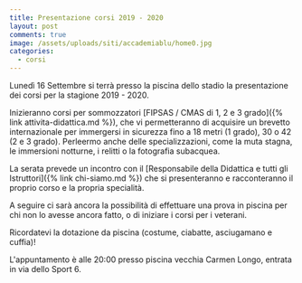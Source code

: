 ```yaml
---
title: Presentazione corsi 2019 - 2020
layout: post
comments: true
image: /assets/uploads/siti/accademiablu/home0.jpg
categories:
  - corsi
---
```


Lunedì 16 Settembre si terrà presso la piscina dello stadio la presentazione dei corsi per la stagione 2019 - 2020.

Inizieranno corsi per sommozzatori [FIPSAS / CMAS di 1, 2 e 3 grado]({% link attivita-didattica.md %}), che vi permetteranno di acquisire un brevetto internazionale per immergersi in sicurezza fino a 18 metri (1 grado), 30 o 42 (2 e 3 grado). Perleermo anche delle specializzazioni, come la muta stagna, le immersioni notturne, i relitti o la fotografia subacquea.

La serata prevede un incontro con il [Responsabile della Didattica e tutti gli Istruttori]({% link chi-siamo.md %}) che si presenteranno e racconteranno il proprio corso e la propria specialità.

A seguire ci sarà ancora la possibilità di effettuare una prova in piscina per chi non lo avesse ancora fatto, o di iniziare i corsi per i veterani.

Ricordatevi la dotazione da piscina (costume, ciabatte, asciugamano e cuffia)!

L'appuntamento è alle 20:00 presso piscina vecchia Carmen Longo, entrata in via dello Sport 6.
